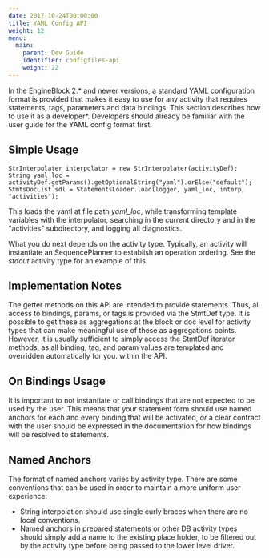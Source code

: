 ```yaml
---
date: 2017-10-24T00:00:00
title: YAML Config API
weight: 12
menu:
  main:
    parent: Dev Guide
    identifier: configfiles-api
    weight: 22
---
```


In the EngineBlock 2.* and newer versions, a standard YAML configuration format
is provided that makes it easy to use for any activity that requires statements,
tags, parameters and data bindings.  This section describes how to use it as a
developer*. Developers should already be familiar with the user guide for the
YAML config format first.

## Simple Usage

    StrInterpolater interpolator = new StrInterpolater(activityDef);
    String yaml_loc = activityDef.getParams().getOptionalString("yaml").orElse("default");
    StmtsDocList sdl = StatementsLoader.load(logger, yaml_loc, interp, "activities");

This loads the yaml at file path *yaml_loc*, while transforming template variables
with the interpolator, searching in the current directory and in the "activities"
subdirectory, and logging all diagnostics.

What you do next depends on the activity type. Typically, an activity will instantiate
an SequencePlanner to establish an operation ordering. See the *stdout* activity type
for an example of this.

## Implementation Notes

The getter methods on this API are intended to provide statements. Thus, all
access to bindings, params, or tags is provided via the StmtDef type.
It is possible to get these as aggregations at the block or doc level for activity
types that can make meaningful use of these as aggregations points. However,
it is usually sufficient to simply access the StmtDef iterator methods, as all
binding, tag, and param values are templated and overridden automatically for you.
within the API.

## On Bindings Usage

It is important to not instantiate or call bindings that are not expected to be
used by the user. This means that your statement form should use named anchors
for each and every binding that will be activated, *or* a clear contract with
the user should be expressed in the documentation for how bindings will be
resolved to statements.

## Named Anchors

The format of named anchors varies by activity type. There are some conventions
that can be used in order to maintain a more uniform user experience:

- String interpolation should use single curly braces when there are no local
  conventions.
- Named anchors in prepared statements or other DB activity types should simply
  add a name to the existing place holder, to be filtered out by the activity type
  before being passed to the lower level driver.
